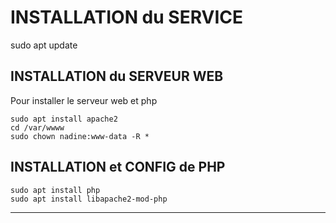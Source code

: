 # INSTALLATION du SERVICE

sudo apt update

## INSTALLATION du SERVEUR WEB

Pour installer le serveur web et php

```
sudo apt install apache2
cd /var/wwww
sudo chown nadine:www-data -R *
```

## INSTALLATION et CONFIG de PHP

```
sudo apt install php
sudo apt install libapache2-mod-php
```
___

